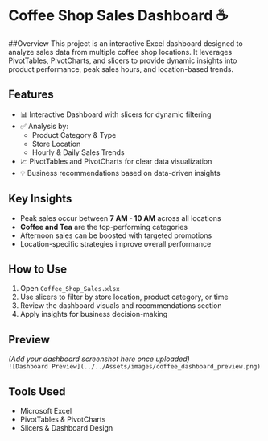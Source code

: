# Coffee Shop Sales Dashboard ☕️

##Overview
This project is an interactive Excel dashboard designed to analyze sales data from multiple coffee shop locations. It leverages PivotTables, PivotCharts, and slicers to provide dynamic insights into product performance, peak sales hours, and location-based trends.

## Features
- 📊 Interactive Dashboard with slicers for dynamic filtering
- ✅ Analysis by:
  - Product Category & Type
  - Store Location
  - Hourly & Daily Sales Trends
- 📈 PivotTables and PivotCharts for clear data visualization
- 💡 Business recommendations based on data-driven insights

## Key Insights
- Peak sales occur between **7 AM - 10 AM** across all locations
- **Coffee and Tea** are the top-performing categories
- Afternoon sales can be boosted with targeted promotions
- Location-specific strategies improve overall performance

## How to Use
1. Open `Coffee_Shop_Sales.xlsx`
2. Use slicers to filter by store location, product category, or time
3. Review the dashboard visuals and recommendations section
4. Apply insights for business decision-making

## Preview
*(Add your dashboard screenshot here once uploaded)*  
`![Dashboard Preview](../../Assets/images/coffee_dashboard_preview.png)`

## Tools Used
- Microsoft Excel
- PivotTables & PivotCharts
- Slicers & Dashboard Design
